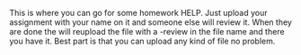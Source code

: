 This is where you can go for some homework HELP. Just upload your assignment with your name on it and someone else will review it.
When they are done the will reupload the file with a -review in the file name and there you have it. Best part is that you can upload any 
kind of file no problem.
